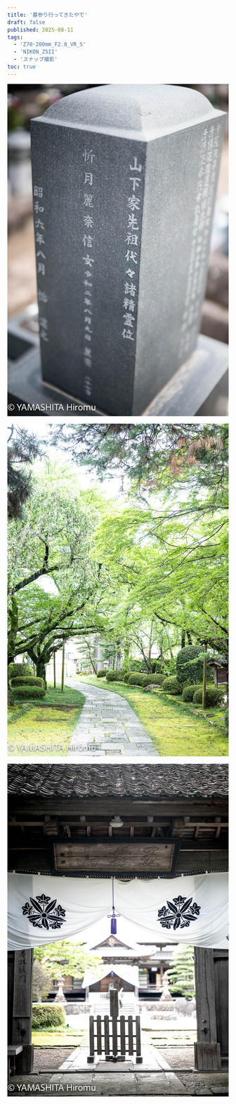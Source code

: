 ```yaml
---
title: '墓参り行ってきたやで'
draft: false
published: 2025-08-11
tags:
  - 'Z70-200mm_F2.8_VR_S'
  - 'NIKON_Z5II'
  - 'スナップ撮影'
toc: true
---
```


![](_assets/DSC_7689.jpg)

![](_assets/DSC_7725.jpg)

![](_assets/DSC_7730.jpg)